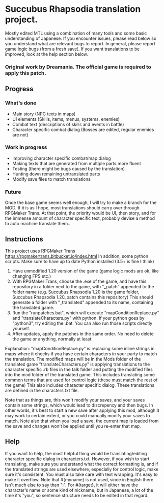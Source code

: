 # Succubus Rhapsodia translation project.
Mostly edited MTL using a combination of many tools and some basic understanding of Japanese.
If you encounter issues, please read below so you understand what are relevant bugs to report.
In general, please report game logic bugs (from a fresh save).
If you want translations to be improved, look at the help section below.

### Original work by Dreamania. The official game is required to apply this patch.

## Progress
### What's done
- Main story (NPC texts in maps)
- UI elements (Skills, items, menus, systems, enemies)
- Combat text (descriptions of skills and events in battle)
- Character specific combat dialog (Bosses are edited, regular enemies are not)

### Work in progress
- Improving character specific combat/map dialog
- Making texts that are generated from multiple parts more fluent
- Testing (there might be bugs caused by the translation)
- Hunting down remaining untranslated parts
- Modify save files to match translations

### Future
Once the base game seems well enough, I will try to make a branch for the MOD.
If it is as I hope, most translations should carry over through RPGMaker Trans.
At that point, the priority would be UI, then story, and for the immense amount of
character specific text, probably devise a method to auto machine translate them...

## Instructions
This project uses RPGMaker Trans https://rpgmakertrans.bitbucket.io/index.html
In addition, some python scripts. Make sure to have up to date Python installed (3.5+ is fine I think)

1. Have unmodified 1.20 version of the game (game logic mods are ok, like changing FPS etc.)
2. With RPGMaker Trans, choose the .exe of the game, and have this repository in a folder next to the game, with "_patch" appended to the folder name
   (e.g. Succubus Rhapsodia 1.20 is the game folder, Succubus Rhapsodia 1.20_patch contains this repository)
   This should generate a folder with "_translated" appended to its name, containing the translated game.
3. Run the "runpatches.bat", which will execute "mapConditionReplace.py" and "translateCharacters.py"
   with python. If your python goes by "python3", try editing the .bat. You can also run those scripts directly yourself.
4. After updates, apply the patches in the same order. No need to delete the game or anything, normally at least.

Explanation: "mapConditionReplace.py" is replacing some inline strings in maps where it checks
if you have certain characters in your party to match the translation. The modified maps will be in the Mods folder of the translated game
"translateCharacters.py" is applying translations to the character specific .rb files in the talk folder and 
putting the modified files into the mod folder of the translated game.
This includes translating some common terms that are used for control logic (these must match the rest of the game)
This also includes character specific dialog. These translations are defined in the characters.txt file.

Note that as things are, this won't modify your saves, and your saves contain some strings, which would lead to discrepency and then bugs.
In other words, it's best to start a new save after applying this mod, although it may work to certain extent, or you could manually modify your saves to match.
Note also that when you load a save, the current map is loaded from the save and changes won't be applied until you re-enter that map.

## Help
If you want to help, the most helpful thing would be translating/editing character specific dialog in characters.txt. 
However, if you wish to start translating, make sure you understand what the correct formatting is, 
and if the translated strings are used elsewhere, especially for control logic, make sure it's consistent.
You must also take care with text wrapping. It's easy to make it overflow.
Note that #{myname} is not used, since in English there isn't much else to say than "I".
For #{target}, it will either have the character's name or some kind of nickname, 
but in Japanese, a lot of the time it's "you", so sentence structure needs to be edited in that regard.
